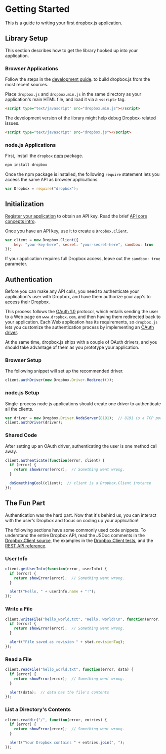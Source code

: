 # Getting Started

This is a guide to writing your first dropbox.js application.


## Library Setup

This section describes how to get the library hooked up into your application.

### Browser Applications

Follow the steps in the
[development guide](https://github.com/dropbox/dropbox-js/blob/master/doc/development.md).
to build dropbox.js from the most recent sources.

Place `dropbox.js` and `dropbox.min.js` in the same directory as your
application's main HTML file, and load it via a `<script>` tag.

```html
<script type="text/javascript" src="dropbox.min.js"></script>
```

The development version of the library might help debug Dropbox-related issues.

```html
<script type="text/javascript" src="dropbox.js"></script>
```

### node.js Applications

First, install the `dropbox` [npm](https://npmjs.org/) package.

```bash
npm install dropbox
```

Once the npm package is installed, the following `require` statement lets you
access the same API as browser applications

```javascript
var Dropbox = require("dropbox");
```


## Initialization

[Register your application](https://www.dropbox.com/developers/apps) to obtain
an API key. Read the brief
[API core concepts intro](https://www.dropbox.com/developers/start/core).

Once you have an API key, use it to create a `Dropbox.Client`.

```javascript
var client = new Dropbox.Client({
    key: "your-key-here", secret: "your-secret-here", sandbox: true
});
```

If your application requires full Dropbox access, leave out the `sandbox: true`
parameter.


## Authentication

Before you can make any API calls, you need to authenticate your application's
user with Dropbox, and have them authorize your app's to access their Dropbox.

This process follows the [OAuth 1.0](http://tools.ietf.org/html/rfc5849)
protocol, which entails sending the user to a Web page on `www.dropbox.com`,
and then having them redirected back to your application. Each Web application
has its requirements, so `dropbox.js` lets you customize the authentication
process by implementing an
[OAuth driver](https://github.com/dropbox/dropbox-js/blob/master/src/drivers.coffee).

At the same time, dropbox.js ships with a couple of OAuth drivers, and you
should take advantage of them as you prototype your application.

### Browser Setup

The following snippet will set up the recommended driver.

```javascript
client.authDriver(new Dropbox.Driver.Redirect());
```

### node.js Setup

Single-process node.js applications should create one driver to authenticate
all the clients.

```javascript
var driver = new Dropbox.Driver.NodeServer(8191);  // 8191 is a TCP port
client.authDriver(driver);
```

### Shared Code

After setting up an OAuth driver, authenticating the user is one method call
away.

```javascript
client.authenticate(function(error, client) {
  if (error) {
    return showError(error);  // Something went wrong.
  }

  doSomethingCool(client);  // client is a Dropbox.Client instance
});
```


## The Fun Part

Authentication was the hard part. Now that it's behind us, you can interact
with the user's Dropbox and focus on coding up your application!

The following sections have some commonly used code snippets. To understand the
entire Dropbox API, read the JSDoc comments in the
[Dropbox.Client source](https://github.com/dropbox/dropbox-js/blob/master/src/client.coffee),
the examples in the
[Dropbox.Client tests](https://github.com/dropbox/dropbox-js/blob/master/test/src/client_test.coffee),
and the
[REST API reference](https://www.dropbox.com/developers/reference/api).


### User Info

```javascript
client.getUserInfo(function(error, userInfo) {
  if (error) {
    return showError(error);  // Something went wrong.
  }

  alert("Hello, " + userInfo.name + "!");
});
```

### Write a File

```javascript
client.writeFile("hello_world.txt", "Hello, world!\n", function(error, stat) {
  if (error) {
    return showError(error);  // Something went wrong.
  }

  alert("File saved as revision " + stat.revisionTag);
});
```

### Read a File

```javascript
client.readFile("hello_world.txt", function(error, data) {
  if (error) {
    return showError(error);  // Something went wrong.
  }

  alert(data);  // data has the file's contents
});
```

### List a Directory's Contents

```javascript
client.readdir("/", function(error, entries) {
  if (error) {
    return showError(error);  // Something went wrong.
  }

  alert("Your Dropbox contains " + entries.join(", ");
});
```

